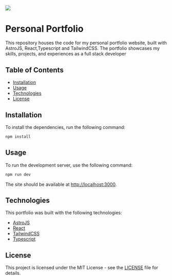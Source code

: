 ![](https://media.tenor.com/dt1etVruHGAAAAAj/rylsee-tooshytorap.gif)
---

# Personal Portfolio

This repository houses the code for my personal portfolio website, built with AstroJS, React,Typescript and TailwindCSS. The portfolio showcases my skills, projects, and experiences as a full stack developer

## Table of Contents

- [Installation](#installation)
- [Usage](#usage)
- [Technologies](#technologies)
- [License](#license)

## Installation

To install the dependencies, run the following command:

```bash
npm install
```


## Usage

To run the development server, use the following command:

```bash
npm run dev
```


The site should be available at [http://localhost:3000](http://localhost:3000).


## Technologies

This portfolio was built with the following technologies:

- [AstroJS](https://astro.build/)
- [React](https://reactjs.org/)
- [TailwindCSS](https://tailwindcss.com/)
- [Typescript](https://typescript.com)  

## License

This project is licensed under the MIT License - see the [LICENSE](LICENSE) file for details.



